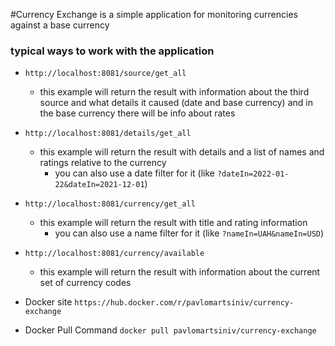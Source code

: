  #Currency Exchange 
is a simple application for monitoring currencies against a base currency

 ### typical ways to work with the application

 - `http://localhost:8081/source/get_all`
    - this example will return the result with information about the third
   source and what details it caused (date and base currency) 
   and in the base currency there will be info about rates
 - `http://localhost:8081/details/get_all`
   - this example will return the result with details and a list
   of names and ratings relative to the currency
      - you can also use a date filter for it (like `?dateIn=2022-01-22&dateIn=2021-12-01`)
 - `http://localhost:8081/currency/get_all`
   - this example will return the result with title and rating information
     - you can also use a name filter for it (like `?nameIn=UAH&nameIn=USD`)
 - `http://localhost:8081/currency/available`
   - this example will return the result with information about the current set of currency codes
   
 - Docker site `https://hub.docker.com/r/pavlomartsiniv/currency-exchange`
 
 - Docker Pull Command `docker pull pavlomartsiniv/currency-exchange`